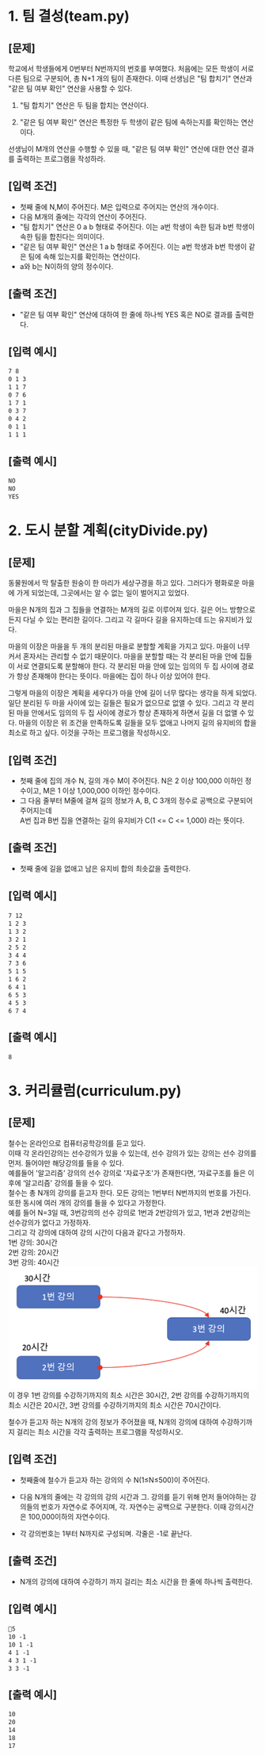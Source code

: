 1\.&nbsp;팀 결성(team.py)
======
[문제]
------
학교에서 학생들에게 0번부터 N번까지의 번호를 부여했다. 처음에는 모든 학생이 서로 다른 팀으로 구분되어, 총 N+1 개의 팀이 존재한다. 이때 선생님은 "팀 합치기" 연산과 "같은 팀 여부 확인" 연산을 사용할 수 있다.

1. "팀 합치기" 연산은 두 팀을 합치는 연산이다.

2. "같은 팀 여부 확인" 연산은 특정한 두 학생이 같은 팀에 속하는지를 확인하는 연산이다.


선생님이 M개의 연산을 수행할 수 있을 때, "같은 팀 여부 확인" 연산에 대한 연산 결과를 출력하는 프로그램을 작성하라.

[입력 조건]
------
- 첫째 줄에 N,M이 주어진다. M은 입력으로 주어지는 연산의 개수이다.
- 다음 M개의 줄에는 각각의 연산이 주어진다.
- "팀 합치기" 연산은 0 a b  형태로 주어진다. 이는 a번 학생이 속한 팀과 b번 학생이 속한 팀을 합친다는 의미이다.
- "같은 팀 여부 확인" 연산은 1 a b 형태로 주어진다. 이는 a번 학생과 b번 학생이 같은 팀에 속해 있는지를 확인하는 연산이다.
- a와 b는 N이하의 양의 정수이다.

[출력 조건]
------
- "같은 팀 여부 확인" 연산에 대하여 한 줄에 하나씩 YES 혹은 NO로 결과를 출력한다.

[입력 예시]
-----
~~~
7 8
0 1 3
1 1 7
0 7 6
1 7 1
0 3 7
0 4 2
0 1 1
1 1 1
~~~
[출력 예시]
------
~~~
NO
NO
YES
~~~

2\.&nbsp;도시 분할 계획(cityDivide.py)
======
[문제]
------
동물원에서 막 탈출한 원숭이 한 마리가 세상구경을 하고 있다. 그러다가 평화로운 마을에 가게 되었는데, 그곳에서는 알 수 없는 일이 벌어지고 있었다.

마을은 N개의 집과 그 집들을 연결하는 M개의 길로 이루어져 있다. 길은 어느 방향으로든지 다닐 수 있는 편리한 길이다. 그리고 각 길마다 길을 유지하는데 드는 유지비가 있다.

마을의 이장은 마을을 두 개의 분리된 마을로 분할할 계획을 가지고 있다. 마을이 너무 커서 혼자서는 관리할 수 없기 때문이다. 마을을 분할할 때는 각 분리된 마을 안에 집들이 서로 연결되도록 분할해야 한다. 각 분리된 마을 안에 있는 임의의 두 집 사이에 경로가 항상 존재해야 한다는 뜻이다. 마을에는 집이 하나 이상 있어야 한다.

그렇게 마을의 이장은 계획을 세우다가 마을 안에 길이 너무 많다는 생각을 하게 되었다. 일단 분리된 두 마을 사이에 있는 길들은 필요가 없으므로 없앨 수 있다. 그리고 각 분리된 마을 안에서도 임의의 두 집 사이에 경로가 항상 존재하게 하면서 길을 더 없앨 수 있다. 마을의 이장은 위 조건을 만족하도록 길들을 모두 없애고 나머지 길의 유지비의 합을 최소로 하고 싶다. 이것을 구하는 프로그램을 작성하시오.

[입력 조건]
------
 - 첫째 줄에 집의 개수 N, 길의 개수 M이 주어진다. N은 2 이상 100,000 이하인 정수이고, M은 1 이상 1,000,000 이하인 정수이다.
- 그 다음 줄부터 M줄에 걸쳐 길의 정보가 A, B, C 3개의 정수로 공백으로 구분되어 주어지는데 <br>A번 집과 B번 집을 연결하는 길의 유지비가 C(1 <= C <= 1,000) 라는 뜻이다.

[출력 조건]
------
- 첫째 줄에 길을 없애고 남은 유지비 합의 최솟값을 출력한다.

[입력 예시]
-----
~~~
7 12
1 2 3
1 3 2
3 2 1
2 5 2
3 4 4
7 3 6
5 1 5
1 6 2
6 4 1 
6 5 3
4 5 3
6 7 4
~~~
[출력 예시]
------
~~~
8
~~~

3\.&nbsp;커리큘럼(curriculum.py)
======
[문제]
------
철수는 온라인으로 컴퓨터공학강의를 듣고 있다.<br>
이때 각 온라인강의는 선수강의가 있을 수 있는데, 선수 강의가 있는 강의는 선수 강의를 먼저. 들어야만 해당강의를 들을 수 있다.<br>
예를들어 '알고리즘’ 강의의 선수 강의로 '자료구조'가 존재한다면, ‘자료구조를 들은 이후에 ‘알고리즘' 강의를 들을 수 있다.<br>
철수는 총 N개의 강의를 듣고자 한다. 모든 강의는 1번부터 N번까지의 번호를 가진다.<br>
또한 동시에 여러 개의 강의를 들을 수 있다고 가정한다.<br>
예를 들어 N=3일 때, 3번강의의 선수 강의로 1번과 2번강의가 있고, 1번과 2번강의는 선수강의가 없다고 가정하자.<br>
그리고 각 강의에 대하여 강의 시간이 다음과 같다고 가정하자.<br>
1번 강의: 30시간<br>
2번 강의: 20시간<br>
3번 강의: 40시간<br>
![image](../images/curriculum.png)
이 경우 1번 강의를 수강하기까지의 최소 시간은 30시간, 2번 강의를 수강하기까지의 최소 시간은 20시간, 3번 강의를 수강하기까지의 최소 시간은 70시간이다.

철수가 듣고자 하는 N개의 강의 정보가 주어졌을 때, N개의 강의에 대하여 수강하기까지 걸리는 최소 시간을 각각 출력하는 프로그램을 작성하시오.

[입력 조건]
------
- 첫째줄에 철수가 듣고자 하는 강의의 수 N(1≤N≤500)이 주어진다.

- 다음 N개의 줄에는 각 강의의 강의 시간과 그. 강의를 듣기 위해 먼저 들어야하는 강의들의 번호가 자연수로 주어지며, 각. 자연수는 공백으로 구분한다. 이때 강의시간은 100,000이하의 자연수이다.
- 각 강의번호는 1부터 N까지로 구성되며. 각줄은 -1로 끝난다.

[출력 조건]
------
- N개의 강의에 대하여 수강하기 까지 걸리는 최소 시간을 한 줄에 하나씩 출력한다. 

[입력 예시]
-----
~~~
5
10 -1
10 1 -1
4 1 -1
4 3 1 -1
3 3 -1
~~~
[출력 예시]
------
~~~
10
20
14
18
17
~~~